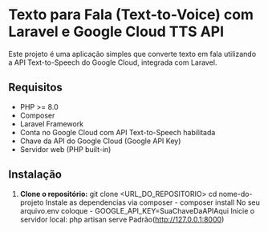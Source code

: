 # Texto para Fala (Text-to-Voice) com Laravel e Google Cloud TTS API

Este projeto é uma aplicação simples que converte texto em fala utilizando a API Text-to-Speech do Google Cloud, integrada com Laravel.

## Requisitos

- PHP >= 8.0
- Composer
- Laravel Framework
- Conta no Google Cloud com API Text-to-Speech habilitada
- Chave da API do Google Cloud (Google API Key)
- Servidor web (PHP built-in)

## Instalação

1. **Clone o repositório:**
git clone <URL_DO_REPOSITORIO>
cd nome-do-projeto
Instale as dependencias via composer - composer install
No seu arquivo.env coloque - GOOGLE_API_KEY=SuaChaveDaAPIAqui
Inicie o servidor local: php artisan serve Padrão(http://127.0.0.1:8000)

